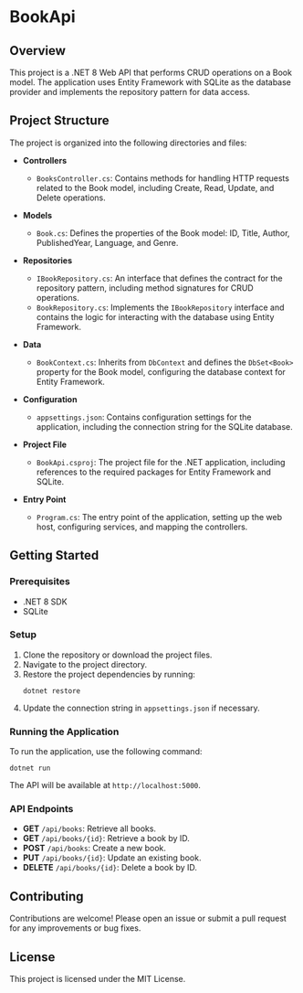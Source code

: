 # BookApi

## Overview
This project is a .NET 8 Web API that performs CRUD operations on a Book model. The application uses Entity Framework with SQLite as the database provider and implements the repository pattern for data access.

## Project Structure
The project is organized into the following directories and files:

- **Controllers**
  - `BooksController.cs`: Contains methods for handling HTTP requests related to the Book model, including Create, Read, Update, and Delete operations.
  
- **Models**
  - `Book.cs`: Defines the properties of the Book model: ID, Title, Author, PublishedYear, Language, and Genre.
  
- **Repositories**
  - `IBookRepository.cs`: An interface that defines the contract for the repository pattern, including method signatures for CRUD operations.
  - `BookRepository.cs`: Implements the `IBookRepository` interface and contains the logic for interacting with the database using Entity Framework.
  
- **Data**
  - `BookContext.cs`: Inherits from `DbContext` and defines the `DbSet<Book>` property for the Book model, configuring the database context for Entity Framework.
  
- **Configuration**
  - `appsettings.json`: Contains configuration settings for the application, including the connection string for the SQLite database.
  
- **Project File**
  - `BookApi.csproj`: The project file for the .NET application, including references to the required packages for Entity Framework and SQLite.
  
- **Entry Point**
  - `Program.cs`: The entry point of the application, setting up the web host, configuring services, and mapping the controllers.

## Getting Started

### Prerequisites
- .NET 8 SDK
- SQLite

### Setup
1. Clone the repository or download the project files.
2. Navigate to the project directory.
3. Restore the project dependencies by running:
   ```
   dotnet restore
   ```
4. Update the connection string in `appsettings.json` if necessary.

### Running the Application
To run the application, use the following command:
```
dotnet run
```
The API will be available at `http://localhost:5000`.

### API Endpoints
- **GET** `/api/books`: Retrieve all books.
- **GET** `/api/books/{id}`: Retrieve a book by ID.
- **POST** `/api/books`: Create a new book.
- **PUT** `/api/books/{id}`: Update an existing book.
- **DELETE** `/api/books/{id}`: Delete a book by ID.

## Contributing
Contributions are welcome! Please open an issue or submit a pull request for any improvements or bug fixes.

## License
This project is licensed under the MIT License.